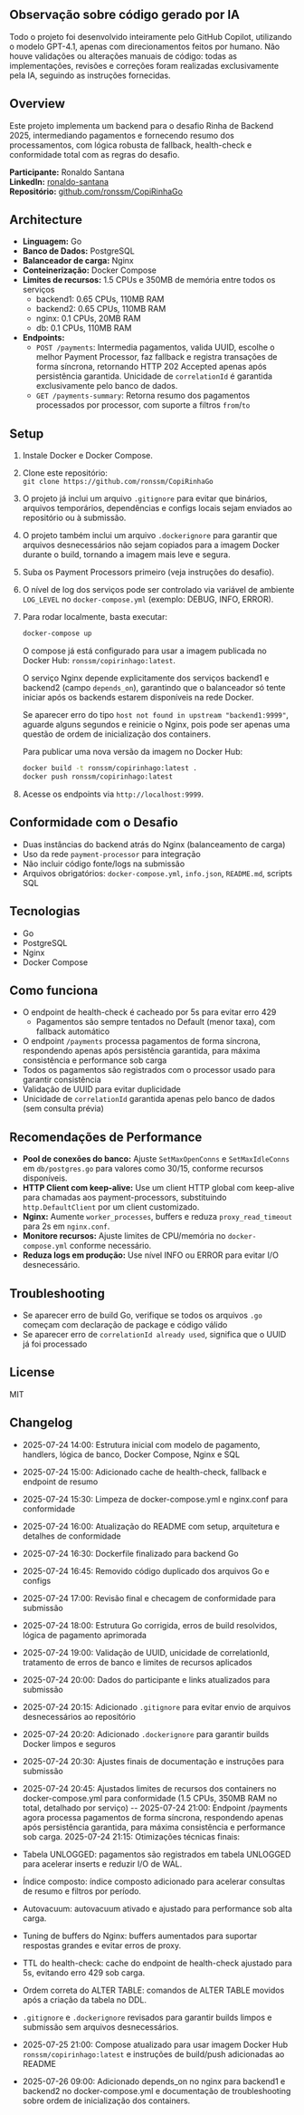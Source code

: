 ## Observação sobre código gerado por IA

Todo o projeto foi desenvolvido inteiramente pelo GitHub Copilot, utilizando o modelo GPT-4.1, apenas com direcionamentos feitos por humano. Não houve validações ou alterações manuais de código: todas as implementações, revisões e correções foram realizadas exclusivamente pela IA, seguindo as instruções fornecidas.

## Overview

Este projeto implementa um backend para o desafio Rinha de Backend 2025, intermediando pagamentos e fornecendo resumo dos processamentos, com lógica robusta de fallback, health-check e conformidade total com as regras do desafio.

**Participante:** Ronaldo Santana  
**LinkedIn:** [ronaldo-santana](https://www.linkedin.com/in/ronaldo-santana/)  
**Repositório:** [github.com/ronssm/CopiRinhaGo](https://github.com/ronssm/CopiRinhaGo)

## Architecture

- **Linguagem:** Go
- **Banco de Dados:** PostgreSQL
- **Balanceador de carga:** Nginx
- **Conteinerização:** Docker Compose
- **Limites de recursos:** 1.5 CPUs e 350MB de memória entre todos os serviços
  - backend1: 0.65 CPUs, 110MB RAM
  - backend2: 0.65 CPUs, 110MB RAM
  - nginx: 0.1 CPUs, 20MB RAM
  - db: 0.1 CPUs, 110MB RAM
- **Endpoints:**
  - `POST /payments`: Intermedia pagamentos, valida UUID, escolhe o melhor Payment Processor, faz fallback e registra transações de forma síncrona, retornando HTTP 202 Accepted apenas após persistência garantida. Unicidade de `correlationId` é garantida exclusivamente pelo banco de dados.
  - `GET /payments-summary`: Retorna resumo dos pagamentos processados por processor, com suporte a filtros `from`/`to`

## Setup

1. Instale Docker e Docker Compose.
2. Clone este repositório:  
   `git clone https://github.com/ronssm/CopiRinhaGo`
3. O projeto já inclui um arquivo `.gitignore` para evitar que binários, arquivos temporários, dependências e configs locais sejam enviados ao repositório ou à submissão.
4. O projeto também inclui um arquivo `.dockerignore` para garantir que arquivos desnecessários não sejam copiados para a imagem Docker durante o build, tornando a imagem mais leve e segura.
5. Suba os Payment Processors primeiro (veja instruções do desafio).
6. O nível de log dos serviços pode ser controlado via variável de ambiente `LOG_LEVEL` no `docker-compose.yml` (exemplo: DEBUG, INFO, ERROR).

7. Para rodar localmente, basta executar:

   ```sh
   docker-compose up
   ```

   O compose já está configurado para usar a imagem publicada no Docker Hub: `ronssm/copirinhago:latest`.

   O serviço Nginx depende explicitamente dos serviços backend1 e backend2 (campo `depends_on`), garantindo que o balanceador só tente iniciar após os backends estarem disponíveis na rede Docker.

   Se aparecer erro do tipo `host not found in upstream "backend1:9999"`, aguarde alguns segundos e reinicie o Nginx, pois pode ser apenas uma questão de ordem de inicialização dos containers.

   Para publicar uma nova versão da imagem no Docker Hub:

   ```sh
   docker build -t ronssm/copirinhago:latest .
   docker push ronssm/copirinhago:latest
   ```

8. Acesse os endpoints via `http://localhost:9999`.

## Conformidade com o Desafio

- Duas instâncias do backend atrás do Nginx (balanceamento de carga)
- Uso da rede `payment-processor` para integração
- Não incluir código fonte/logs na submissão
- Arquivos obrigatórios: `docker-compose.yml`, `info.json`, `README.md`, scripts SQL

## Tecnologias

- Go
- PostgreSQL
- Nginx
- Docker Compose

## Como funciona

- O endpoint de health-check é cacheado por 5s para evitar erro 429
  - Pagamentos são sempre tentados no Default (menor taxa), com fallback automático
- O endpoint `/payments` processa pagamentos de forma síncrona, respondendo apenas após persistência garantida, para máxima consistência e performance sob carga
- Todos os pagamentos são registrados com o processor usado para garantir consistência
- Validação de UUID para evitar duplicidade
- Unicidade de `correlationId` garantida apenas pelo banco de dados (sem consulta prévia)

## Recomendações de Performance

- **Pool de conexões do banco:** Ajuste `SetMaxOpenConns` e `SetMaxIdleConns` em `db/postgres.go` para valores como 30/15, conforme recursos disponíveis.
- **HTTP Client com keep-alive:** Use um client HTTP global com keep-alive para chamadas aos payment-processors, substituindo `http.DefaultClient` por um client customizado.
- **Nginx:** Aumente `worker_processes`, buffers e reduza `proxy_read_timeout` para 2s em `nginx.conf`.
- **Monitore recursos:** Ajuste limites de CPU/memória no `docker-compose.yml` conforme necessário.
- **Reduza logs em produção:** Use nível INFO ou ERROR para evitar I/O desnecessário.

## Troubleshooting

- Se aparecer erro de build Go, verifique se todos os arquivos `.go` começam com declaração de package e código válido
- Se aparecer erro de `correlationId already used`, significa que o UUID já foi processado

## License

MIT

## Changelog

- 2025-07-24 14:00: Estrutura inicial com modelo de pagamento, handlers, lógica de banco, Docker Compose, Nginx e SQL
- 2025-07-24 15:00: Adicionado cache de health-check, fallback e endpoint de resumo
- 2025-07-24 15:30: Limpeza de docker-compose.yml e nginx.conf para conformidade
- 2025-07-24 16:00: Atualização do README com setup, arquitetura e detalhes de conformidade
- 2025-07-24 16:30: Dockerfile finalizado para backend Go
- 2025-07-24 16:45: Removido código duplicado dos arquivos Go e configs
- 2025-07-24 17:00: Revisão final e checagem de conformidade para submissão
- 2025-07-24 18:00: Estrutura Go corrigida, erros de build resolvidos, lógica de pagamento aprimorada
- 2025-07-24 19:00: Validação de UUID, unicidade de correlationId, tratamento de erros de banco e limites de recursos aplicados
- 2025-07-24 20:00: Dados do participante e links atualizados para submissão
- 2025-07-24 20:15: Adicionado `.gitignore` para evitar envio de arquivos desnecessários ao repositório
- 2025-07-24 20:20: Adicionado `.dockerignore` para garantir builds Docker limpos e seguros
- 2025-07-24 20:30: Ajustes finais de documentação e instruções para submissão
- 2025-07-24 20:45: Ajustados limites de recursos dos containers no docker-compose.yml para conformidade (1.5 CPUs, 350MB RAM no total, detalhado por serviço)
  -- 2025-07-24 21:00: Endpoint /payments agora processa pagamentos de forma síncrona, respondendo apenas após persistência garantida, para máxima consistência e performance sob carga.
  2025-07-24 21:15: Otimizações técnicas finais:
- Tabela UNLOGGED: pagamentos são registrados em tabela UNLOGGED para acelerar inserts e reduzir I/O de WAL.
- Índice composto: índice composto adicionado para acelerar consultas de resumo e filtros por período.
- Autovacuum: autovacuum ativado e ajustado para performance sob alta carga.
- Tuning de buffers do Nginx: buffers aumentados para suportar respostas grandes e evitar erros de proxy.
- TTL do health-check: cache do endpoint de health-check ajustado para 5s, evitando erro 429 sob carga.
- Ordem correta do ALTER TABLE: comandos de ALTER TABLE movidos após a criação da tabela no DDL.
- `.gitignore` e `.dockerignore` revisados para garantir builds limpos e submissão sem arquivos desnecessários.

- 2025-07-25 21:00: Compose atualizado para usar imagem Docker Hub `ronssm/copirinhago:latest` e instruções de build/push adicionadas ao README
- 2025-07-26 09:00: Adicionado depends_on no nginx para backend1 e backend2 no docker-compose.yml e documentação de troubleshooting sobre ordem de inicialização dos containers.
